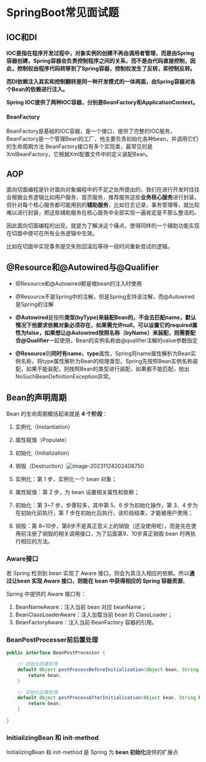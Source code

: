 # SpringBoot常见面试题

## IOC和DI

**IOC是指在程序开发过程中，对象实例的创建不再由调用者管理，而是由Spring容器创建，Spring容器会负责控制程序之间的关系，而不是由代码直接控制，因此，控制权由程序代码转移到了Spring容器，控制权发生了反转，即控制反转。** 

**而DI依赖注入其实和控制翻转是同一种开发模式的一体两面，由Spring容器对各个Bean的依赖进行注入。**



**Spring IOC提供了两种IOC容器，分别是BeanFactory和ApplicationContext。**

#### BeanFactory

BeanFactory是基础的IOC容器，是一个接口，提供了完整的IOC服务，BeanFactory是一个管理Bean的工厂，他主要负责初始化各种bean，并调用它们的生命周期方法 BeanFactory接口有多个实现类，最常见的是XmlBeanFactory，它根据Xml配置文件中的定义装配Bean。



## AOP

面向切面编程是针对面向对象编程中的不足之处所提出的，我们在进行开发时往往会根据业务逻辑比如用户服务，首页服务，推荐服务这些**业务核心服务**进行封装，但针对每个核心服务都可能用到的**辅助服务**，比如日志记录，事务管理等，就比较难以进行封装，把这些辅助服务在核心服务中全部实现一遍肯定是不那么整洁的。

因此面向切面编程的出现，就是为了解决这个痛点，使得同样的一个辅助功能实现在切面中便可在所有业务逻辑中生效。

比如在切面中实现事务提交失败回滚后等待一段时间重新尝试的逻辑。



## @Resource和@Autowired与@Qualifier

- @Resource和@Autowired都是做bean的注入时使用

- @Resource不是Spring中的注解，但是Spring支持该注解，而@Autowired是Spring的注解

- **@Autowired**是按照**类型(byType)**来装配Bean的，不会去匹配name，默认情况下他要求依赖对象必须存在，如果需允许null，可以设置它的required属性为false，如果想让@Autowired按照名称（byName）来装配，则需要配合**@Qualifier**一起使用，Bean的实例名称由@qualifier注解的value参数指定
- **@Resource**则**同时有name、type**属性，Spring将name属性解析为Bean实例名称，将type属性解析为Bean的梳理类型。Spring先按照Bean实例名称装配，如果不能装配，则按照Bean的类型进行装配，如果都不能匹配，抛出NoSuchBeanDefinitionException异常。



## Bean的声明周期

Bean 的生命周期概括起来就是 **4 个阶段**：

1. 实例化（Instantiation）
2. 属性赋值（Populate）
3. 初始化（Initialization）
4. 销毁（Destruction）![image-20231124202408750](https://pics.yujieliu.com/blog/2023/11/7c374cad4812be70e763e4001088c9b6.png)

1. 实例化：第 1 步，实例化一个 bean 对象；

2. 属性赋值：第 2 步，为 bean 设置相关属性和依赖；

3. 初始化：第 3~7 步，步骤较多，其中第 5、6 步为初始化操作，第 3、4 步为在初始化前执行，第 7 步在初始化后执行，该阶段结束，才能被用户使用；

4. 销毁：第 8~10步，第8步不是真正意义上的销毁（还没使用呢），而是先在使用前注册了销毁的相关调用接口，为了后面第9、10步真正销毁 bean 时再执行相应的方法。

### Aware接口

若 Spring 检测到 bean 实现了 Aware 接口，则会为其注入相应的依赖。所以**通过让bean 实现 Aware 接口，则能在 bean 中获得相应的 Spring 容器资源**。

Spring 中提供的 Aware 接口有：

1. BeanNameAware：注入当前 bean 对应 beanName；
2. BeanClassLoaderAware：注入加载当前 bean 的 ClassLoader；
3. BeanFactoryAware：注入当前 BeanFactory 容器的引用。



### BeanPostProcesser前后置处理

```java
public interface BeanPostProcessor {

	// 初始化前置处理
	default Object postProcessBeforeInitialization(Object bean, String beanName) throws BeansException {
		return bean;
	}

	// 初始化后置处理
	default Object postProcessAfterInitialization(Object bean, String beanName) throws BeansException {
		return bean;
	}
  
}
```



### InitializingBean 和 init-method

InitializingBean 和 init-method 是 Spring 为 **bean 初始化**提供的扩展点